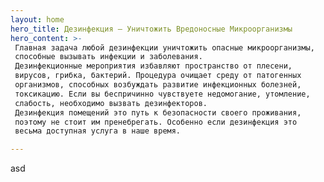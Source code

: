 ```yaml
---
layout: home
hero_title: Дезинфекция – Уничтожить Вредоносные Микроорганизмы
hero_content: >-
 Главная задача любой дезинфекции уничтожить опасные микроорганизмы, 
 способные вызывать инфекции и заболевания.
 Дезинфекционные мероприятия избавляют пространство от плесени, 
 вирусов, грибка, бактерий. Процедура очищает среду от патогенных 
 организмов, способных возбуждать развитие инфекционных болезней, 
 токсикацию. Если вы беспричинно чувствуете недомогание, утомление, 
 слабость, необходимо вызвать дезинфекторов. 
 Дезинфекция помещений это путь к безопасности своего проживания, 
 поэтому не стоит им пренебрегать. Особенно если дезинфекция это 
 весьма доступная услуга в наше время.

---
```

asd